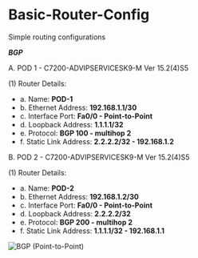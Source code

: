 # Basic-Router-Config
Simple routing configurations

***BGP*** 

A. POD 1 - C7200-ADVIPSERVICESK9-M Ver 15.2(4)S5

(1) Router Details:
* a. Name: **POD-1**
* b. Ethernet Address: **192.168.1.1/30**
* c. Interface Port: **Fa0/0 - Point-to-Point**
* d. Loopback Address: **1.1.1.1/32**
* e. Protocol: **BGP 100 - multihop 2**
* f. Static Link Address: **2.2.2.2/32 - 192.168.1.2**

B. POD 2 - C7200-ADVIPSERVICESK9-M Ver 15.2(4)S5

(1) Router Details:
* a. Name: **POD-2**
* b. Ethernet Address: **192.168.1.2/30**
* c. Interface Port: **Fa0/0 - Point-to-Point**
* d. Loopback Address: **2.2.2.2/32**
* e. Protocol: **BGP 200 - multihop 2**
* f. Static Link Address: **1.1.1.1/32 - 192.168.1.1**

![BGP (Point-to-Point)](https://user-images.githubusercontent.com/51066040/58451474-f50dbe80-8156-11e9-908f-2cfb7ec36535.png)


